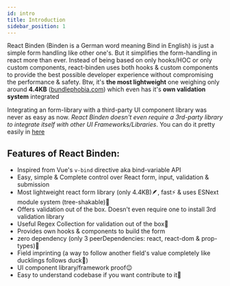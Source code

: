 ```yaml
---
id: intro
title: Introduction
sidebar_position: 1
---
```


React Binden (Binden is a German word meaning Bind in English) is just a simple form handling like other one's. But it simplifies the form-handling in react more than ever. Instead of being based on only hooks/HOC or only custom components, react-binden uses both hooks & custom components to provide the best possible developer experience without compromising the performance & safety. Btw, it's **the most lightweight** one weighing only around **4.4KB** ([bundlephobia.com](https://bundlephobia.com/package/react-binden@latest)) which even has it's **own validation system** integrated

Integrating an form-library with a third-party UI component library was never as easy as now. _React Binden doesn't even require a 3rd-party library to integrate itself with other UI Frameworks/Libraries_. You can do it pretty easily in [here](/docs/tutorials/3rd-party-ui-libraries)

## Features of React Binden:

-   Inspired from Vue's `v-bind` directive aka bind-variable API
-   Easy, simple & Complete control over React form, input, validation & submission
-   Most lightweight react form library (only 4.4KB)🪶, fast⚡ & uses ESNext module system (tree-shakable)🌲
-   Offers validation out of the box. Doesn't even require one to install 3rd validation library
-   Useful Regex Collection for validation out of the box🤯
-   Provides own hooks & components to build the form
-   zero dependency (only 3 peerDependencies: react, react-dom & prop-types)👀
-   Field imprinting (a way to follow another field's value completely like ducklings follows duck🦆)
-   UI component library/framework proof😉
-   Easy to understand codebase if you want contribute to it💚
